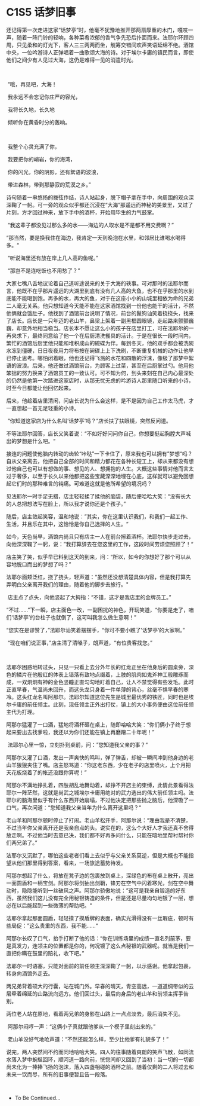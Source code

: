 # C1S5 话梦旧事

​	还记得第一次走进这家“话梦亭”时，他毫不犹豫地推开那两扇厚重的木门，嘎吱一声，随着一阵门铃的轻响，各种菜肴浓郁的香气争先恐后扑面而来。法耶尔环顾四周，只见柔和的灯光下，客人三三两两而坐，觥筹交错间欢声笑语延绵不绝。酒馆中央，一位吟游诗人正弹唱着一曲歌颂大海的诗。对于埃尔卡庸的镇民而言，即使他们之间少有人见过大海，这仍是难得一见的消遣时光。

​	

​	“哦，再见吧，大海！

​	我永远不会忘记你庄严的容光，

​	我将长久地，长久地

​	倾听你在黄昏时分的轰响。

​	

​	我整个心灵充满了你，

​	我要把你的峭岩，你的海湾，

​	你的闪光，你的阴影，还有絮语的波浪，

​	带进森林，带到那静寂的荒漠之乡。”



​	诗句随着一串悠扬的拨弦作结，诗人站起身，脱下帽子拿在手中，向周围的观众深深鞠了一躬。可一旁的观众似乎都还沉浸在“大海”那遥远而神秘的美景里，又过了片刻，方才回过神来，放下手中的酒杯，开始用毕生的力气鼓掌。

​	“我这辈子都没见过那么多的水——海边的人取水是不是都不用交费啊？”

​	“那当然，要是换我住在海边，我肯定一天到晚泡在水里，和邻居比谁喝水喝得多。“

​	“听说海里还有放在岸上几人高的鱼呢。”

​	“那岂不是连吃饭也不用愁了？”

​	大家七嘴八舌地议论着自己道听途说来的关于大海的轶事。可对那时的法耶尔而言，他既不在乎那片遥远的大湖里到底有没有几人高的大鱼，也不在乎那里的水到底能不能喝到饱。再多的水，再大的鱼，对于在这座小小的山城里相依为命的兄弟二人毫无关系。他只想知道今天能不能在这家酒馆找到一份他也能干的活计，不然他俩就会饿肚子。他找到了酒馆前台说明了情况，前台的鬣狗讪笑着挠挠头，找来了店长。店长是一只年迈的老山羊，鼻梁上架着一副黑框圆眼镜，走起路来颤颤巍巍，却意外地相当稳当。店长本不愿让这么小的孩子在店里打工，可在法耶尔的一再央求下，最终同意给了他一个在后厨清洗餐具的活计。于是在很长一段时间内，繁忙的酒馆后厨里他只能和堆积成山的碗碟为伴。每到冬天，他的双手都会被洗碗水冻到僵硬，日日夜夜用力将布按在碗碟上上下洗刷，不断重复机械的动作让他早已停止思考。哪怕闭着眼，他也还记得飞溅的水花和四散的浮沫，像极了那梦中絮语的波浪。后来，他还做过酒馆前台，为顾客上过菜，甚至在后厨掌过勺。他用他笨拙的努力换来了酒馆员工的一致认可。可不知为何，到头来刻在自己内心最深处的仍然是他第一次踏进这家店时，从那无忧无虑的吟游诗人那里随口听来的小诗，时至今日都能让他回忆起来。

​	后来，他趁着店里清闲，问店长说为什么会这样，是不是因为自己工作太马虎，才一直想起一首无足轻重的小诗。

​	“你知道这家店为什么名叫’话梦亭‘吗？“店长扶了扶眼镜，突然反问道。

​	不等法耶尔回答，店长又笑着说：“不如好好问问你自己，你想要挺起胸膛大声喊出的梦想是什么吧。“

​	接连的问题使他脑内转动的齿轮“咔哒”一下卡住了，原来我也可以拥有”梦想“吗？自从父亲离去，他把自己全部的时间和精力都花在各种长短工上，却从来都没有想过他自己也可以有想做的事、想见的人、想拥抱的人生。大概这些事情对他而言太过于奢侈，以至于长久以来他都把这些宝藏深深地埋在心底，这样就可以避免回想起它们时的那种难言的钝痛。可难道这就是他所希望的境况吗？

​	见法耶尔一时手足无措，店主轻轻揉了揉他的脑袋，随后便哈哈大笑：“没有长大的人总把想法写在脸上，所以我才说你还是个孩子。”

​	随后，店主敛起笑容，温和地说：”其实，你在这里认识我们，和我们一起工作、生活，并且乐在其中，这恰恰是你自己选择的人生。“

​	如今，天色尚早，酒馆内尚且只有店主一人在前台擦着酒杯。法耶尔快步走过去，向他深深鞠了一躬，说：”我打算辞去在您这里的工作，这段时间劳烦您照顾了！“

​	店主笑了笑，似乎早已料到这天的到来，问：“所以，如今的你想好了那个可以从容地脱口而出的梦想了吗？”

​	法耶尔面颊泛红，挠了挠头，轻声道：“虽然还没想清楚具体内容，但是我打算先弄明白父亲离开我们的理由，随着他的脚步去旅行。"

​	店主点了点头，向他竖起了大拇指：“不错，这才是我店里的金牌员工。”

​	“不过......”下一瞬，店主面色一改，一副困扰的神色，开玩笑道，“你要是走了，咱们‘话梦亭’的台柱子也就倒了，这可叫我怎么做生意啊！”

​	“您实在是谬赞了，”法耶尔讪笑着摆摆手，“你可不要小瞧了’话梦亭‘的大家啊。”

​	“现在咱们说正事，”店主清了清嗓子，朗声道，“有位贵客找您。”

​	

​	法耶尔困惑地转过头，只见一只看上去分外年长的红龙正坐在他身后的圆桌旁，深色的鳞片在他殷红的体表上错落有致地点缀着，上肢的肌肉如鬼斧神工般雕琢而成，一双炯炯有神的金色竖瞳正直勾勾地盯着自己，让人不禁觉得有些发毛。此时正直早春，气温尚未回升，而这头龙只身着一件单薄的背心，丝毫不惧早春的寒冷。这头红龙名叫阿那尔。法耶尔知道这位先生是城里最优秀的铁匠，同时也是埃尔卡庸的前任领主。此刻，现任领主正外出打仗，镇上的大小事务便由这位前任领主代为打理。

​	阿那尔猛灌了一口酒，猛地将酒杯砸在桌上，随即哈哈大笑：“你们俩小子终于想起来要出去找爹啦，我还以为你们还能在镇上再磨蹭二十年呢！”

​	法耶尔心里一惊，立刻扑到桌前，问：”您知道我父亲的事？“

​	阿那尔又灌了口酒，发出一声爽快的鸣叫，弹了弹舌，却被一瞬间冲到他身边的老山羊狠狠夹住了嘴。店主怒骂道：“你这老东西，少在老子的店里喷火，上个月把天花板烧着了的帐还没跟你算呢！”

​	阿那尔不满地挣扎着，四肢胡乱地舞动着，却挣不开店主的束缚，此情此景看得法耶尔一阵茫然，这就是尚武之城埃尔卡庸用绝对的武力选出的伟大前任领主吗。法耶尔的脑海里似乎有什么东西开始崩塌，不过他决定把那些抛之脑后，他深吸了一口气，再次问道：“您知道我父亲当年为什么离开这里吗？“

​	老山羊和阿那尔顿时停止了打闹。老山羊松开手，阿那尔说：“理由我是不清楚，不过当年你父亲离开还是我亲自点的头。说实在的，这么个大好人才我还真不舍得放走啊。不过他当时去意已决，我们都不好再多问什么，只能在暗地里帮衬帮衬你们两兄弟了。”

​	法耶尔又沉默了，哪怕这些老者们看上去似乎与父亲关系莫逆，但是大概也不能指望从他们那里得到答案，看来，一场旅途蓄势待发。

​	阿那尔想起了什么，将放在凳子边的包裹放到桌上，深绿色的布在桌上散开，亮出一面圆盾和一柄宝剑。阿那尔将剑抽出剑鞘，锋刃在空气中闪着寒光，剑在空中舞动时，隐隐能听到一丝破风之声。阿那尔骄傲地说：”这可是我亲自锻造的好东西，虽然我们这儿没有完全用秘银铸造的条件，但是还是尽量均匀地镀了一层，想必在以后能起到一些微薄的帮助吧。“

​	法耶尔拿起那面圆盾，轻轻摸了摸盾牌的表面，确实光滑得没有一丝瑕疵，顿时有些局促：”这么贵重的东西，我不能......“

​	阿那尔长叹了口气，抬手打断了他的话：“你在训练场里的成绩一直名列前茅，要是真发力，连领主的位置都是你的，何况镀了这么点秘银的武器呢。就当是我们一直把你瞒在鼓里的赔礼，收下吧。”

​	法耶尔一时语塞，只能对面前的前任领主深深鞠了一躬，以示感谢。他拿起包裹，转身向酒馆外走去。



​	两兄弟背着硕大的行囊，站在城门外。早春的晴天，青空高远，一道道绸带似的云层牵着绵延的山路流向远方。他们回过头，最后向身后的老山羊和前领主挥手告别。

​	两位老人站在原地，看着两兄弟的身影在山路上一点点淡去，最后消失不见。

​	阿那尔闷哼一声：“这俩小子真就跟他爹从一个模子里刻出来的。”

​	老山羊没好气地呛声道：“不然还能怎么样，至少比他爹有礼貌多了！”

​	说完，两人突然间不约而同地哈哈大笑。四人的往事随着爽朗的笑声飞散，如同流水落入梦中蜿蜒回环，顺河道一路向前，恍惚间却又回到了当初：当一切的一切都尚未化为一捧捧飞扬的泡沫，落入四盏相碰的酒杯之前。随着仅剩的二人将过去和未来一饮而尽，所有的旧事便暂且告一段落。

​	

- To Be Continued...

​	



​	